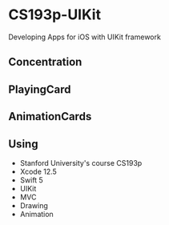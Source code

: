 # CS193p-UIKit

Developing Apps for iOS with UIKit framework

## Concentration

## PlayingCard

## AnimationCards

## Using

- Stanford University's course CS193p
- Xcode 12.5
- Swift 5
- UIKit
- MVC
- Drawing
- Animation
